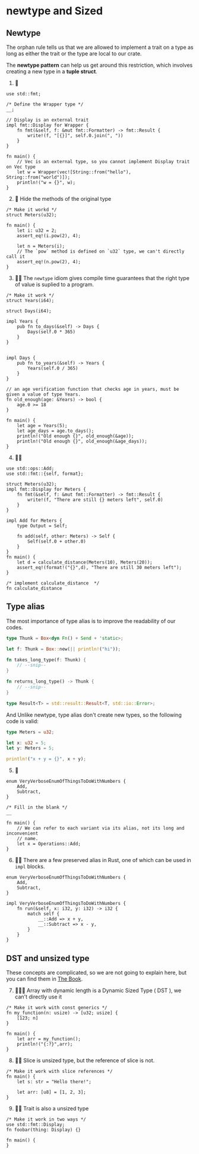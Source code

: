 # newtype and Sized

## Newtype
The orphan rule tells us that we are allowed to implement a trait on a type as long as either the trait or the type are local to our crate.

The **newtype pattern** can help us get around this restriction, which involves creating a new type in a **tuple struct**.

1. 🌟
```rust,editable
use std::fmt;

/* Define the Wrapper type */
__;

// Display is an external trait
impl fmt::Display for Wrapper {
    fn fmt(&self, f: &mut fmt::Formatter) -> fmt::Result {
        write!(f, "[{}]", self.0.join(", "))
    }
}

fn main() {
    // Vec is an external type, so you cannot implement Display trait on Vec type
    let w = Wrapper(vec![String::from("hello"), String::from("world")]);
    println!("w = {}", w);
}
```

2. 🌟 Hide the methods of the original type
```rust,editable
/* Make it workd */
struct Meters(u32);

fn main() {
    let i: u32 = 2;
    assert_eq!(i.pow(2), 4);

    let n = Meters(i);
    // The `pow` method is defined on `u32` type, we can't directly call it 
    assert_eq!(n.pow(2), 4);
}
```

3. 🌟🌟 The `newtype` idiom gives compile time guarantees that the right type of value is suplied to a program.
```rust,editable
/* Make it work */
struct Years(i64);

struct Days(i64);

impl Years {
    pub fn to_days(&self) -> Days {
        Days(self.0 * 365)
    }
}


impl Days {
    pub fn to_years(&self) -> Years {
        Years(self.0 / 365)
    }
}

// an age verification function that checks age in years, must be given a value of type Years.
fn old_enough(age: &Years) -> bool {
    age.0 >= 18
}

fn main() {
    let age = Years(5);
    let age_days = age.to_days();
    println!("Old enough {}", old_enough(&age));
    println!("Old enough {}", old_enough(&age_days));
}
```

4. 🌟🌟
```rust,editable
use std::ops::Add;
use std::fmt::{self, format};

struct Meters(u32);
impl fmt::Display for Meters {
    fn fmt(&self, f: &mut fmt::Formatter) -> fmt::Result {
        write!(f, "There are still {} meters left", self.0)
    }
}

impl Add for Meters {
    type Output = Self;

    fn add(self, other: Meters) -> Self {
        Self(self.0 + other.0)
    }
}
fn main() {
    let d = calculate_distance(Meters(10), Meters(20));
    assert_eq!(format!("{}",d), "There are still 30 meters left");
}

/* implement calculate_distance  */
fn calculate_distance
```

## Type alias
The most importance of type alias is to improve the readability of our codes.

```rust
type Thunk = Box<dyn Fn() + Send + 'static>;

let f: Thunk = Box::new(|| println!("hi"));

fn takes_long_type(f: Thunk) {
    // --snip--
}

fn returns_long_type() -> Thunk {
    // --snip--
}
```

```rust
type Result<T> = std::result::Result<T, std::io::Error>;
```

And Unlike newtype, type alias don't create new types, so the following code is valid:
```rust
type Meters = u32;

let x: u32 = 5;
let y: Meters = 5;

println!("x + y = {}", x + y);
```

5. 🌟
```rust,editable
enum VeryVerboseEnumOfThingsToDoWithNumbers {
    Add,
    Subtract,
}

/* Fill in the blank */
__

fn main() {
    // We can refer to each variant via its alias, not its long and inconvenient
    // name.
    let x = Operations::Add;
}
```

6. 🌟🌟 There are a few preserved alias in Rust, one of which can be used in `impl` blocks.
```rust,editable
enum VeryVerboseEnumOfThingsToDoWithNumbers {
    Add,
    Subtract,
}

impl VeryVerboseEnumOfThingsToDoWithNumbers {
    fn run(&self, x: i32, y: i32) -> i32 {
        match self {
            __::Add => x + y,
            __::Subtract => x - y,
        }
    }
}
```

## DST and unsized type
These concepts are complicated, so we are not going to explain here, but you can find them in [The Book](https://doc.rust-lang.org/book/ch19-04-advanced-types.html?highlight=DST#dynamically-sized-types-and-the-sized-trait).

7. 🌟🌟🌟 Array with dynamic length is a Dynamic Sized Type ( DST ), we can't directly use it
```rust,editable
/* Make it work with const generics */
fn my_function(n: usize) -> [u32; usize] {
    [123; n]
}

fn main() {
    let arr = my_function();
    println!("{:?}",arr);
}
```

8. 🌟🌟 Slice is unsized type, but the reference of slice is not.
```rust,editable
/* Make it work with slice references */
fn main() {
    let s: str = "Hello there!";

    let arr: [u8] = [1, 2, 3];
}
```

9. 🌟🌟 Trait is also a unsized type
```rust,editable
/* Make it work in two ways */
use std::fmt::Display;
fn foobar(thing: Display) {}    

fn main() {
}
```
